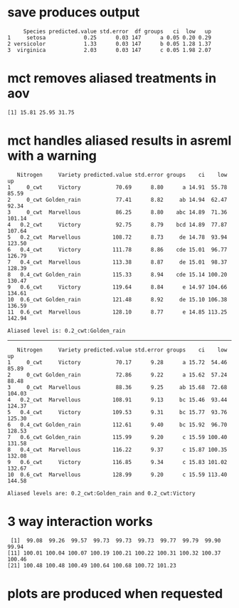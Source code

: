 # save produces output

         Species predicted.value std.error  df groups   ci  low   up
    1     setosa            0.25      0.03 147      a 0.05 0.20 0.29
    2 versicolor            1.33      0.03 147      b 0.05 1.28 1.37
    3  virginica            2.03      0.03 147      c 0.05 1.98 2.07

# mct removes aliased treatments in aov

    [1] 15.81 25.95 31.75

# mct handles aliased results in asreml with a warning

       Nitrogen     Variety predicted.value std.error groups    ci    low     up
    1     0_cwt     Victory           70.69      8.80      a 14.91  55.78  85.59
    2     0_cwt Golden_rain           77.41      8.82     ab 14.94  62.47  92.34
    3     0_cwt  Marvellous           86.25      8.80    abc 14.89  71.36 101.14
    4   0.2_cwt     Victory           92.75      8.79    bcd 14.89  77.87 107.64
    5   0.2_cwt  Marvellous          108.72      8.73     de 14.78  93.94 123.50
    6   0.4_cwt     Victory          111.78      8.86    cde 15.01  96.77 126.79
    7   0.4_cwt  Marvellous          113.38      8.87     de 15.01  98.37 128.39
    8   0.4_cwt Golden_rain          115.33      8.94    cde 15.14 100.20 130.47
    9   0.6_cwt     Victory          119.64      8.84      e 14.97 104.66 134.61
    10  0.6_cwt Golden_rain          121.48      8.92     de 15.10 106.38 136.59
    11  0.6_cwt  Marvellous          128.10      8.77      e 14.85 113.25 142.94
    
    Aliased level is: 0.2_cwt:Golden_rain 

---

       Nitrogen     Variety predicted.value std.error groups    ci    low     up
    1     0_cwt     Victory           70.17      9.28      a 15.72  54.46  85.89
    2     0_cwt Golden_rain           72.86      9.22      a 15.62  57.24  88.48
    3     0_cwt  Marvellous           88.36      9.25     ab 15.68  72.68 104.03
    4   0.2_cwt  Marvellous          108.91      9.13     bc 15.46  93.44 124.37
    5   0.4_cwt     Victory          109.53      9.31     bc 15.77  93.76 125.30
    6   0.4_cwt Golden_rain          112.61      9.40     bc 15.92  96.70 128.53
    7   0.6_cwt Golden_rain          115.99      9.20      c 15.59 100.40 131.58
    8   0.4_cwt  Marvellous          116.22      9.37      c 15.87 100.35 132.08
    9   0.6_cwt     Victory          116.85      9.34      c 15.83 101.02 132.67
    10  0.6_cwt  Marvellous          128.99      9.20      c 15.59 113.40 144.58
    
    Aliased levels are: 0.2_cwt:Golden_rain and 0.2_cwt:Victory 

# 3 way interaction works

     [1]  99.08  99.26  99.57  99.73  99.73  99.73  99.77  99.79  99.90  99.94
    [11] 100.01 100.04 100.07 100.19 100.21 100.22 100.31 100.32 100.37 100.46
    [21] 100.48 100.48 100.49 100.64 100.68 100.72 101.23

# plots are produced when requested

    

